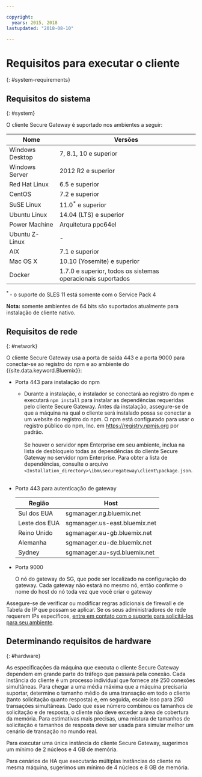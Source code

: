 ```yaml
---

copyright:
  years: 2015, 2018
lastupdated: "2018-08-10"

---
```


# Requisitos para executar o cliente
{: #system-requirements}

## Requisitos do sistema
{: #system}

O cliente Secure Gateway é suportado nos ambientes a seguir:

| Nome | Versões          |
| ------------- | ----------- |
| Windows Desktop | 7, 8.1, 10 e superior |
| Windows Server | 2012 R2 e superior |
| Red Hat Linux | 6.5 e superior |
| CentOS | 7.2 e superior |
| SuSE Linux | 11.0<sup>*</sup> e superior |
| Ubuntu Linux | 14.04 (LTS) e superior |
| Power Machine | Arquitetura ppc64el |
| Ubuntu Z-Linux | - |
| AIX | 7.1 e superior |
| Mac OS X | 10.10 (Yosemite) e superior |
| Docker | 1.7.0 e superior, todos os sistemas operacionais suportados |

<sup> * </sup>- o suporte do SLES 11 está somente com o Service Pack 4

<b>Nota:</b> somente ambientes de 64 bits são suportados atualmente para instalação de cliente nativo.

## Requisitos de rede
{: #network}

O cliente Secure Gateway usa a porta de saída 443 e a porta 9000 para conectar-se ao registro do npm e ao ambiente do {{site.data.keyword.Bluemix}}:
- Porta 443 para instalação do npm
  - Durante a instalação, o instalador se conectará ao registro do npm e executará `npm install` para instalar as dependências requeridas pelo cliente Secure Gateway. Antes da instalação, assegure-se de que a máquina na qual o cliente será instalado possa se conectar a um website do registro do npm. O npm está configurado para usar o registro público do npm, Inc. em https://registry.npmjs.org por padrão. <br><br>
Se houver o servidor npm Enterprise em seu ambiente, inclua na lista de desbloqueio todas as dependências do cliente Secure Gateway no servidor npm Enterprise. Para obter a lista de dependências, consulte o arquivo `<Installation_directory>\ibm\securegateway\client\package.json`.<br><br>

- Porta 443 para autenticação de gateway


  | Região  | Host  |
  | --  | --  |
  | Sul dos EUA  | sgmanager.ng.bluemix.net  |
  | Leste dos EUA  | sgmanager.us-east.bluemix.net  |
  | Reino Unido  | sgmanager.eu-gb.bluemix.net  |
  | Alemanha  | sgmanager.eu-de.bluemix.net  |
  | Sydney  | sgmanager.au-syd.bluemix.net  |


- Porta 9000

  O nó do gateway do SG, que pode ser localizado na configuração do gateway. Cada gateway não estará no mesmo nó, então confirme o nome do host do nó toda vez que você criar o gateway


Assegure-se de verificar ou modificar
regras adicionais de firewall e de Tabela de IP que possam se aplicar. Se os seus administradores de rede requerem IPs específicos, [entre em contato com o suporte para solicitá-los para seu ambiente](/docs/services/SecureGateway/securegateway_troubleshooting.html#support).


## Determinando requisitos de hardware
{: #hardware}

As especificações da máquina que executa o cliente Secure Gateway dependem em grande parte do tráfego que passará pela conexão. Cada instância do cliente é um processo individual que fornece até 250 conexões simultâneas.  Para chegar a uma média máxima que a máquina precisaria suportar, determine o tamanho médio de uma transação em todo o cliente (tanto solicitação quanto resposta) e, em seguida, escale isso para 250 transações simultâneas. Dado que esse número combinou os tamanhos de solicitação e de resposta, o cliente não deve exceder a área de cobertura da memória. Para estimativas mais precisas, uma mistura de tamanhos de solicitação e tamanhos de resposta deve ser usada para simular melhor um cenário de transação no mundo real.

Para executar uma única instância do cliente Secure Gateway, sugerimos um mínimo de 2 núcleos e 4 GB de memória.

Para cenários de HA que executarão múltiplas instâncias do cliente na mesma máquina, sugerimos um mínimo de 4 núcleos e 8 GB de memória.

